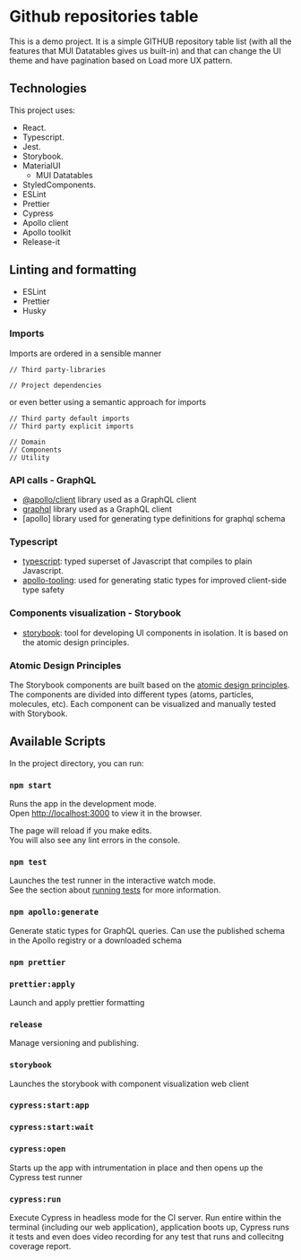 # Github repositories table

This is a demo project. It is a simple GITHUB repository table list (with all the features that MUI Datatables gives us built-in) 
and that can change the UI theme and have pagination based on Load more UX pattern.

## Technologies

This project uses:

- React.
- Typescript.
- Jest.
- Storybook.
- MaterialUI
    - MUI Datatables
- StyledComponents.
- ESLint
- Prettier
- Cypress
- Apollo client
- Apollo toolkit
- Release-it

## Linting and formatting

- ESLint
- Prettier
- Husky

### Imports

Imports are ordered in a sensible manner

```
// Third party-libraries

// Project dependencies
```

or even better using a semantic approach for imports

```
// Third party default imports
// Third party explicit imports

// Domain
// Components
// Utility
```

### API calls - GraphQL

- [@apollo/client](https://github.com/FormidableLabs/urql) library used as a GraphQL client
- [graphql](https://github.com/FormidableLabs/urql) library used as a GraphQL client
- [apollo] library used for generating type definitions for graphql schema

### Typescript

- [typescript](https://www.typescriptlang.org/): typed superset of Javascript that compiles to plain Javascript.
- [apollo-tooling](https://github.com/apollographql/apollo-tooling): used for generating static types for improved client-side type safety

### Components visualization - Storybook

- [storybook](https://storybook.js.org/): tool for developing UI components in isolation. It is based on the atomic design principles.

### Atomic Design Principles

The Storybook components are built based on the [atomic design principles](https://bradfrost.com/blog/post/atomic-web-design/). The components are divided into different types (atoms, particles, molecules, etc).
Each component can be visualized and manually tested with Storybook.

## Available Scripts

In the project directory, you can run:

### `npm start`

Runs the app in the development mode.\
Open [http://localhost:3000](http://localhost:3000) to view it in the browser.

The page will reload if you make edits.\
You will also see any lint errors in the console.

### `npm test`

Launches the test runner in the interactive watch mode.\
See the section about [running tests](https://facebook.github.io/create-react-app/docs/running-tests) for more information.

### `npm apollo:generate`

Generate static types for GraphQL queries. Can use the published schema in the Apollo registry or a downloaded schema

### `npm prettier`
### `prettier:apply`

Launch and apply prettier formatting

### `release`

Manage versioning and publishing.

### `storybook`

Launches the storybook with component visualization web client

### `cypress:start:app`
### `cypress:start:wait`
### `cypress:open`

Starts up the app with intrumentation in place and then opens up the Cypress test runner

### `cypress:run`

Execute Cypress in headless mode for the CI server. Run entire within the terminal (including our web application), 
application boots up, Cypress runs it tests and even does video recording for any test that runs and collecitng 
coverage report.


